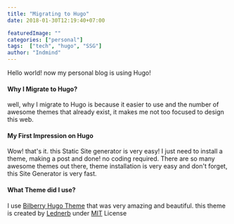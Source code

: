 ```yaml
---
title: "Migrating to Hugo"
date: 2018-01-30T12:19:40+07:00

featuredImage: ""
categories: ["personal"]
tags:  ["tech", "hugo", "SSG"]
author: "Indmind"
---
```


Hello world! now my personal blog is using Hugo!

#### Why I Migrate to Hugo?
well, why I migrate to Hugo is because it easier to use and the number of awesome themes that already exist, it makes me not too focused to design this web.

#### My First Impression on Hugo
Wow! that's it. this Static Site generator is very easy! I just need to install a theme, making a post and done! no coding required. There are so many awesome themes out there, theme installation is very easy and don't forget, this Site Generator is very fast.

#### What Theme did I use?
I use [Bilberry Hugo Theme](https://github.com/Lednerb/bilberry-hugo-theme) that was very amazing and beautiful. this theme is created by [Lednerb](https://github.com/Lednerb) under [MIT](https://github.com/Lednerb/bilberry-hugo-theme/blob/master/LICENSE.md) License

